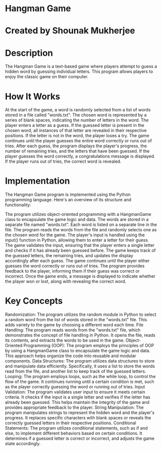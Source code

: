 # Hangman Game
# Created by Shounak Mukherjee

# Description

The Hangman Game is a text-based game where players attempt to guess a hidden word by guessing individual letters. This program allows players to enjoy the classic game on their computer.

# How It Works

At the start of the game, a word is randomly selected from a list of words stored in a file called "words.txt".
The chosen word is represented by a series of blank spaces, indicating the number of letters in the word.
The player enters a letter as a guess.
If the guessed letter is present in the chosen word, all instances of that letter are revealed in their respective positions. If the letter is not in the word, the player loses a try.
The game continues until the player guesses the entire word correctly or runs out of tries.
After each guess, the program displays the player's progress, the number of remaining tries, and the letters that have been guessed.
If the player guesses the word correctly, a congratulations message is displayed. If the player runs out of tries, the correct word is revealed.

# Implementation

The Hangman Game program is implemented using the Python programming language. Here's an overview of its structure and functionality:

The program utilizes object-oriented programming with a HangmanGame class to encapsulate the game logic and data.
The words are stored in a separate file named "words.txt". Each word is listed on a separate line in the file.
The program reads the words from the file and randomly selects one as the chosen word for the game.
The player's input is handled using the input() function in Python, allowing them to enter a letter for their guess.
The game validates the input, ensuring that the player enters a single letter and checks if it has already been guessed before.
The game keeps track of the guessed letters, the remaining tries, and updates the display accordingly after each guess.
The game continues until the player either guesses the word correctly or runs out of tries.
The program provides feedback to the player, informing them if their guess was correct or incorrect.
Once the game ends, a message is displayed to indicate whether the player won or lost, along with revealing the correct word.

# Key Concepts
Randomization: The program utilizes the random module in Python to select a random word from the list of words stored in the "words.txt" file. This adds variety to the game by choosing a different word each time.
File Handling: The program reads words from the "words.txt" file, which demonstrates the concept of file handling in Python. It opens the file, reads its contents, and extracts the words to be used in the game.
Object-Oriented Programming (OOP): The program employs the principles of OOP by using a HangmanGame class to encapsulate the game logic and data. This approach helps organize the code into reusable and modular components.
Data Structures: The program utilizes data structures to store and manipulate data efficiently. Specifically, it uses a list to store the words read from the file, and another list to keep track of the guessed letters.
Looping: The program employs loops, such as the while loop, to control the flow of the game. It continues running until a certain condition is met, such as the player correctly guessing the word or running out of tries.
Input Validation: The program validates user input to ensure it meets certain criteria. It checks if the input is a single letter and verifies if the letter has already been guessed. This helps maintain the integrity of the game and provides appropriate feedback to the player.
String Manipulation: The program manipulates strings to represent the hidden word and the player's progress. It replaces specific characters with blank spaces or reveals the correctly guessed letters in their respective positions.
Conditional Statements: The program utilizes conditional statements, such as if and else, to implement different behaviors based on certain conditions. It determines if a guessed letter is correct or incorrect, and adjusts the game state accordingly. 
